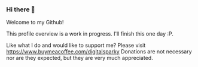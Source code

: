 ### Hi there 👋

Welcome to my Github!

This profile overview is a work in progress. I'll finish this one day :P.

Like what I do and would like to support me? Please visit https://www.buymeacoffee.com/digitalsparky
Donations are not necessary nor are they expected, but they are very much appreciated.
